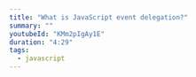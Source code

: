```yaml
---
title: "What is JavaScript event delegation?"
summary: ""
youtubeId: "KMm2pIgAy1E"
duration: "4:29"
tags:
  - javascript
---
```

